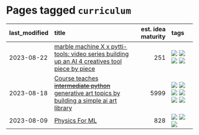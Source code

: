 # Pages tagged `curriculum`

|last_modified|title|est. idea maturity|tags
|:---|:---|---:|:---|
|2023-08-22|[marble machine X x pytti-tools: video series building up an AI 4 creatives tool piece by piece](../marble_machine_x_pytti-tools.md)|251|[![](https://img.shields.io/badge/tag-curriculum-b7fb0)](../tags/curriculum.md) [![](https://img.shields.io/badge/tag-public_good-a68128)](../tags/public_good.md) [![](https://img.shields.io/badge/tag-publication-c6963e)](../tags/publication.md) [![](https://img.shields.io/badge/tag-video_series-296bb1)](../tags/video_series.md)|
|2023-08-18|[Course teaches ~~intermediate python~~ generative art topics by building a simple ai art library](../Course_teaches_basic_python_by_building_a_simple_ai_art_library.md)|5999|[![](https://img.shields.io/badge/tag-curriculum-b7fb0)](../tags/curriculum.md) [![](https://img.shields.io/badge/tag-education-b25b5)](../tags/education.md) [![](https://img.shields.io/badge/tag-from_issue-76bb24)](../tags/from_issue.md) [![](https://img.shields.io/badge/tag-public_good-a68128)](../tags/public_good.md) [![](https://img.shields.io/badge/tag-publication-c6963e)](../tags/publication.md) [![](https://img.shields.io/badge/tag-wip-12eec5)](../tags/wip.md)|
|2023-08-09|[Physics For ML](../physics_for_ml.md)|828|[![](https://img.shields.io/badge/tag-curriculum-b7fb0)](../tags/curriculum.md) [![](https://img.shields.io/badge/tag-education-b25b5)](../tags/education.md) [![](https://img.shields.io/badge/tag-publication-c6963e)](../tags/publication.md)|